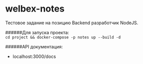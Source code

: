 # welbex-notes

Тестовое задание на позицию Backend разработчик NodeJS.

######Для запуска проекта:     
  `cd project && docker-compose -p notes up --build -d`
  
######API документация:
  - localhost:3000/docs
